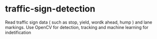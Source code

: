 # traffic-sign-detection

Read traffic sign data ( such as stop, yield, wordk ahead, hump ) and lane markings. Use OpenCV for detection, tracking and machine learning for indetification
